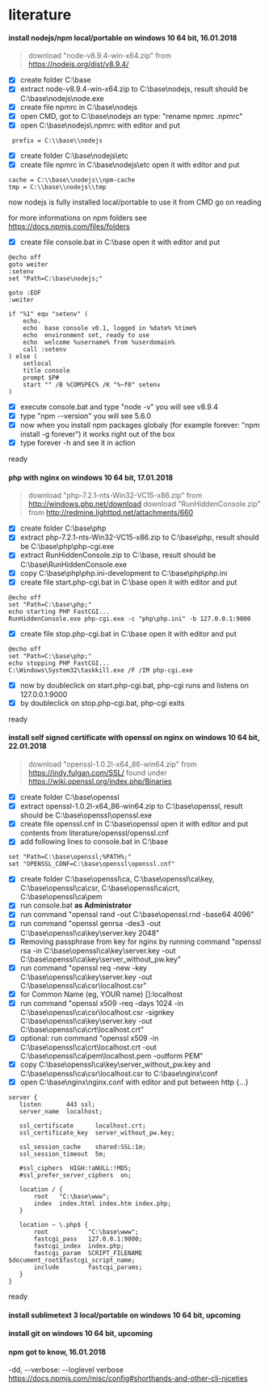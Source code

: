 # literature
#### install nodejs/npm local/portable on windows 10 64 bit, 16.01.2018
> download "node-v8.9.4-win-x64.zip" from https://nodejs.org/dist/v8.9.4/

 - [x] create folder C:\base
 - [x] extract node-v8.9.4-win-x64.zip to C:\base\nodejs, result should be C:\base\nodejs\node.exe
 - [x] create file npmrc in C:\base\nodejs
 - [x] open CMD, got to C:\base\nodejs an type: "rename npmrc .npmrc"
 - [x] open C:\base\nodejs\\.npmrc with editor and put
```
 prefix = C:\\base\\nodejs
```
 - [x] create folder C:\base\nodejs\etc
 - [x] create file npmrc in C:\base\nodejs\etc open it with editor and put
```
cache = C:\\base\\nodejs\\npm-cache
tmp = C:\\base\\nodejs\\tmp
```
now nodejs is fully installed local/portable to use it from CMD go on reading

for more informations on npm folders see https://docs.npmjs.com/files/folders
 - [x] create file console.bat in C:\base open it with editor and put
```
@echo off
goto weiter
:setenv
set "Path=C:\base\nodejs;"

goto :EOF
:weiter

if "%1" equ "setenv" (
    echo.
    echo  base console v0.1, logged in %date% %time%
    echo  environment set, ready to use
    echo  welcome %username% from %userdomain%
    call :setenv
) else (
    setlocal
    title console
    prompt $P#
    start "" /B %COMSPEC% /K "%~f0" setenv
)

```
 - [x] execute console.bat and type "node -v" you will see v8.9.4
 - [x] type "npm --version" you will see 5.6.0
 - [x] now when you install npm packages globaly (for example forever: "npm install -g forever") it works right out of the box
 - [x] type forever -h and see it in action
 
 ready

#### php with nginx on windows 10 64 bit, 17.01.2018
> download "php-7.2.1-nts-Win32-VC15-x86.zip" from http://windows.php.net/download
> download "RunHiddenConsole.zip" from http://redmine.lighttpd.net/attachments/660

 - [x] create folder C:\base\php
 - [x] extract php-7.2.1-nts-Win32-VC15-x86.zip to C:\base\php, result should be C:\base\php\php-cgi.exe
 - [x] extract RunHiddenConsole.zip to C:\base, result should be C:\base\RunHiddenConsole.exe
 - [x] copy C:\base\php\php.ini-development to C:\base\php\php.ini
 - [x] create file start.php-cgi.bat in C:\base open it with editor and put
 ```
@echo off
set "Path=C:\base\php;"
echo starting PHP FastCGI...
RunHiddenConsole.exe php-cgi.exe -c "php\php.ini" -b 127.0.0.1:9000
 ```
 - [x] create file stop.php-cgi.bat in C:\base open it with editor and put
 ```
@echo off
set "Path=C:\base\php;"
echo stopping PHP FastCGI...
C:\Windows\System32\taskkill.exe /F /IM php-cgi.exe
 ```
 - [x] now by doubleclick on start.php-cgi.bat, php-cgi runs and listens on 127.0.0.1:9000
 - [x] by doubleclick on stop.php-cgi.bat, php-cgi exits

 ready

#### install self signed certificate with openssl on nginx on windows 10 64 bit, 22.01.2018
> download "openssl-1.0.2l-x64_86-win64.zip" from https://indy.fulgan.com/SSL/ found under https://wiki.openssl.org/index.php/Binaries

 - [x] create folder C:\base\openssl
 - [x] extract openssl-1.0.2l-x64_86-win64.zip to C:\base\openssl, result should be C:\base\openssl\openssl.exe
 - [x] create file openssl.cnf in C:\base\openssl open it with editor and put contents from literature/openssl/openssl.cnf
 - [x] add following lines to console.bat in C:\base
```
set "Path=C:\base\openssl;%PATH%;"
set "OPENSSL_CONF=C:\base\openssl\openssl.cnf"
```
 - [x] create folder C:\base\openssl\ca, C:\base\openssl\ca\key, C:\base\openssl\ca\csr, C:\base\openssl\ca\crt, C:\base\openssl\ca\pem
 - [x] run console.bat **as Administrator**
 - [x] run command "openssl rand -out C:\base\openssl\.rnd -base64 4096"
 - [x] run command "openssl genrsa -des3 -out C:\base\openssl\ca\key\server.key 2048"
 - [x] Removing passphrase from key for nginx by running command "openssl rsa -in C:\base\openssl\ca\key\server.key -out C:\base\openssl\ca\key\server_without_pw.key"
 - [x] run command "openssl req -new -key C:\base\openssl\ca\key\server.key -out C:\base\openssl\ca\csr\localhost.csr"
 - [x] for Common Name (eg, YOUR name) []:localhost
 - [x] run command "openssl x509 -req -days 1024 -in C:\base\openssl\ca\csr\localhost.csr -signkey C:\base\openssl\ca\key\server.key -out C:\base\openssl\ca\crt\localhost.crt"
 - [x] optional: run command "openssl x509 -in C:\base\openssl\ca\crt\localhost.crt -out C:\base\openssl\ca\pem\localhost.pem -outform PEM"
 - [x] copy C:\base\openssl\ca\key\server_without_pw.key and C:\base\openssl\ca\csr\localhost.csr to C:\base\nginx\conf
 - [x] open C:\base\nginx\nginx.conf with editor and put between http {...}
 ```
server {
    listen       443 ssl;
    server_name  localhost;

    ssl_certificate      localhost.crt;
    ssl_certificate_key  server_without_pw.key;

    ssl_session_cache    shared:SSL:1m;
    ssl_session_timeout  5m;

    #ssl_ciphers  HIGH:!aNULL:!MD5;
    #ssl_prefer_server_ciphers  on;

    location / {
        root   "C:\base\www";
        index  index.html index.htm index.php;
    }

    location ~ \.php$ {
        root           "C:\base\www";
        fastcgi_pass   127.0.0.1:9000;
        fastcgi_index  index.php;
        fastcgi_param  SCRIPT_FILENAME  $document_root$fastcgi_script_name;
        include        fastcgi_params;
    }
}
 ```

 ready

#### install sublimetext 3 local/portable on windows 10 64 bit, upcoming
#### install git on windows 10 64 bit, upcoming
#### npm got to know, 16.01.2018
-dd, --verbose: --loglevel verbose
https://docs.npmjs.com/misc/config#shorthands-and-other-cli-niceties
